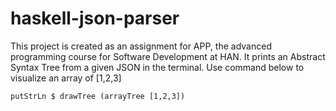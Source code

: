 # haskell-json-parser
This project is created as an assignment for APP, the advanced programming course for Software Development at HAN. It prints an Abstract Syntax Tree from a given JSON in the terminal. Use command below to visualize an array of [1,2,3]
```
putStrLn $ drawTree (arrayTree [1,2,3])
```